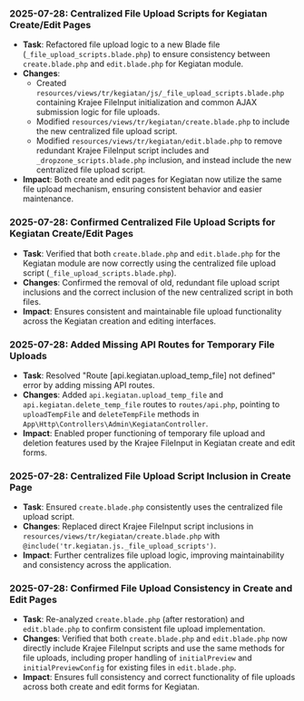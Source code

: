 ### 2025-07-28: Centralized File Upload Scripts for Kegiatan Create/Edit Pages

- **Task**: Refactored file upload logic to a new Blade file (`_file_upload_scripts.blade.php`) to ensure consistency between `create.blade.php` and `edit.blade.php` for Kegiatan module.
- **Changes**:
    - Created `resources/views/tr/kegiatan/js/_file_upload_scripts.blade.php` containing Krajee FileInput initialization and common AJAX submission logic for file uploads.
    - Modified `resources/views/tr/kegiatan/create.blade.php` to include the new centralized file upload script.
    - Modified `resources/views/tr/kegiatan/edit.blade.php` to remove redundant Krajee FileInput script includes and `_dropzone_scripts.blade.php` inclusion, and instead include the new centralized file upload script.
- **Impact**: Both create and edit pages for Kegiatan now utilize the same file upload mechanism, ensuring consistent behavior and easier maintenance.

### 2025-07-28: Confirmed Centralized File Upload Scripts for Kegiatan Create/Edit Pages

- **Task**: Verified that both `create.blade.php` and `edit.blade.php` for the Kegiatan module are now correctly using the centralized file upload script (`_file_upload_scripts.blade.php`).
- **Changes**: Confirmed the removal of old, redundant file upload script inclusions and the correct inclusion of the new centralized script in both files.
- **Impact**: Ensures consistent and maintainable file upload functionality across the Kegiatan creation and editing interfaces.

### 2025-07-28: Added Missing API Routes for Temporary File Uploads

- **Task**: Resolved "Route [api.kegiatan.upload_temp_file] not defined" error by adding missing API routes.
- **Changes**: Added `api.kegiatan.upload_temp_file` and `api.kegiatan.delete_temp_file` routes to `routes/api.php`, pointing to `uploadTempFile` and `deleteTempFile` methods in `App\Http\Controllers\Admin\KegiatanController`.
- **Impact**: Enabled proper functioning of temporary file upload and deletion features used by the Krajee FileInput in Kegiatan create and edit forms.

### 2025-07-28: Centralized File Upload Script Inclusion in Create Page

- **Task**: Ensured `create.blade.php` consistently uses the centralized file upload script.
- **Changes**: Replaced direct Krajee FileInput script inclusions in `resources/views/tr/kegiatan/create.blade.php` with `@include('tr.kegiatan.js._file_upload_scripts')`.
- **Impact**: Further centralizes file upload logic, improving maintainability and consistency across the application.

### 2025-07-28: Confirmed File Upload Consistency in Create and Edit Pages

- **Task**: Re-analyzed `create.blade.php` (after restoration) and `edit.blade.php` to confirm consistent file upload implementation.
- **Changes**: Verified that both `create.blade.php` and `edit.blade.php` now directly include Krajee FileInput scripts and use the same methods for file uploads, including proper handling of `initialPreview` and `initialPreviewConfig` for existing files in `edit.blade.php`.
- **Impact**: Ensures full consistency and correct functionality of file uploads across both create and edit forms for Kegiatan.